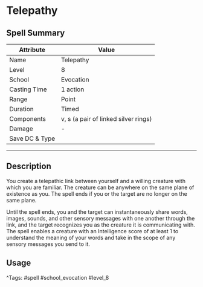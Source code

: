 # Telepathy

## Spell Summary

| Attribute        | Value                  |
|------------------|------------------------|
| Name             | Telepathy                 |
| Level            | 8                |
| School           | Evocation          |
| Casting Time     | 1 action              |
| Range            | Point            |
| Duration         | Timed             |
| Components       | v, s (a pair of linked silver rings)             |
| Damage           | -               |
| Save DC & Type   |              |

---

## Description

You create a telepathic link between yourself and a willing creature with which you are familiar. The creature can be anywhere on the same plane of existence as you. The spell ends if you or the target are no longer on the same plane.

Until the spell ends, you and the target can instantaneously share words, images, sounds, and other sensory messages with one another through the link, and the target recognizes you as the creature it is communicating with. The spell enables a creature with an Intelligence score of at least 1 to understand the meaning of your words and take in the scope of any sensory messages you send to it.

## Usage


^Tags: #spell #school_evocation #level_8